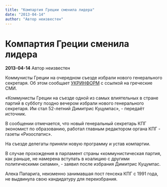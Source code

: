 ```yaml
---
title: "Компартия Греции сменила лидера"
date: "2013-04-14"
author: "Автор неизвестен"
---
```


# Компартия Греции сменила лидера

**2013-04-14** Автор неизвестен

Коммунисты Греции на очередном съезде избрали нового генерального секретаря. Об этом сообщает [УКРИНФОРМ](http://www.ukrinform.ua/rus/) с ссылкой на греческие СМИ.

«Коммунисты Греции на съезде одной из самых влиятельных в стране партий в субботу поздно вечером избрали нового генерального секретаря. Им стал 52-летний Димитрис Куцумпас», - передаёт источник.

В сообщении отмечается, что новый генеральный секретарь КПГ экономист по образованию, работал главным редактором органа КПГ - газеты «Ризоспатис».

На съезде делегаты приняли новую программу и устав компартии.

В случае прохождения в парламент страны «коммунистическая партия, как раньше, не намерена вступать в коалицию с другими политическими силами», - заявил после избрания Димитрис Куцумпас.

Алека Папарига, неизменно занимавшая пост генсека КПГ с 1991 года, не выдвинула свою кандидатуру для переизбрания.